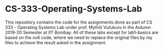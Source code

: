 # CS-333-Operating-Systems-Lab
This repository contains the code for the assignments done as part of CS 333 - Operating Systems Lab under prof. Mythili Vutukuru in the Autumn 2019-20 Semester at IIT Bombay. All of these labs except for lab1-basics are based on the xv6 code, where we need to replace the original files by my files to achieve the result asked in the assignment.
